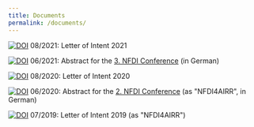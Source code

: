 ```yaml
---
title: Documents
permalink: /documents/
---
```


[![DOI](https://zenodo.org/badge/DOI/10.5281/zenodo.5167946.svg)](https://doi.org/10.5281/zenodo.5167946) 08/2021: Letter of Intent 2021

[![DOI](https://zenodo.org/badge/DOI/10.5281/zenodo.5608481.svg)](https://doi.org/10.5281/zenodo.5608481) 06/2021: Abstract for the [3. NFDI Conference](https://www.dfg.de/en/research_funding/programmes/nfdi/conference_2021/) (in German)

[![DOI](https://zenodo.org/badge/DOI/10.5281/zenodo.3987501.svg)](https://doi.org/10.5281/zenodo.3987501) 08/2020: Letter of Intent 2020

[![DOI](https://zenodo.org/badge/DOI/10.5281/zenodo.4604041.svg)](https://doi.org/10.5281/zenodo.4604041) 06/2020: Abstract for the [2. NFDI Conference](https://www.dfg.de/en/research_funding/programmes/nfdi/conference_2020/) (as "NFDI4AIRR", in German)

[![DOI](https://zenodo.org/badge/DOI/10.5281/zenodo.3950082.svg)](https://doi.org/10.5281/zenodo.3950082) 07/2019: Letter of Intent 2019 (as "NFDI4AIRR")
